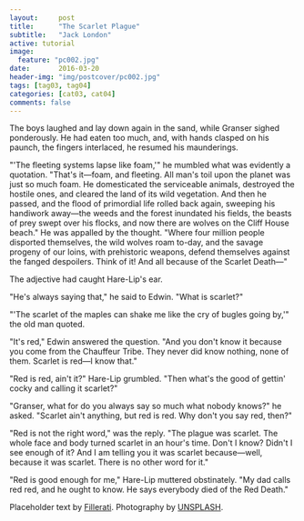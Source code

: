 ```yaml
---
layout:     post
title:      "The Scarlet Plague"
subtitle:   "Jack London"
active: tutorial
image:
  feature: "pc002.jpg"
date:       2016-03-20
header-img: "img/postcover/pc002.jpg"
tags: [tag03, tag04]
categories: [cat03, cat04]
comments: false
---
```


<p>The boys laughed and lay down again in the sand, while Granser sighed  ponderously. He had eaten too much, and, with hands clasped on his  paunch, the fingers interlaced, he resumed his maunderings.</p>

<p>"'The fleeting systems lapse like foam,'" he mumbled what was evidently  a quotation. "That's it&mdash;foam, and fleeting. All man's toil upon the  planet was just so much foam. He domesticated the serviceable animals,  destroyed the hostile ones, and cleared the land of its wild vegetation.  And then he passed, and the flood of primordial life rolled back again,  sweeping his handiwork away&mdash;the weeds and the forest inundated his  fields, the beasts of prey swept over his flocks, and now there are  wolves on the Cliff House beach." He was appalled by the thought. "Where  four million people disported themselves, the wild wolves roam to-day,  and the savage progeny of our loins, with prehistoric weapons, defend  themselves against the fanged despoilers. Think of it! And all because  of the Scarlet Death&mdash;"</p>

<p>The adjective had caught Hare-Lip's ear.</p>

<p>"He's always saying that," he said to Edwin. "What is scarlet?"</p>

<p>"'The scarlet of the maples can shake me like the cry of bugles going  by,'" the old man quoted.</p>

<p>"It's red," Edwin answered the question. "And you don't know it because  you come from the Chauffeur Tribe. They never did know nothing, none of  them. Scarlet is red&mdash;I know that."</p>

<p>"Red is red, ain't it?" Hare-Lip grumbled. "Then what's the good of  gettin' cocky and calling it scarlet?"</p>

<p>"Granser, what for do you always say so much what nobody knows?" he  asked. "Scarlet ain't anything, but red is red. Why don't you say red,  then?"</p>

<p>"Red is not the right word," was the reply. "The plague was scarlet.  The whole face and body turned scarlet in an hour's time. Don't I  know? Didn't I see enough of it? And I am telling you it was scarlet  because&mdash;well, because it was scarlet. There is no other word for it."</p>

<p>"Red is good enough for me," Hare-Lip muttered obstinately. "My dad  calls red red, and he ought to know. He says everybody died of the Red  Death."</p>

<p>Placeholder text by <a href="http://www.fillerati.com/">Fillerati</a>. Photography by <a href="https://unsplash.com">UNSPLASH</a>.</p>